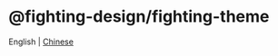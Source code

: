 # @fighting-design/fighting-theme

English | [Chinese](https://github.com/FightingDesign/fighting-design/blob/master/packages/fighting-icon/README.md)
